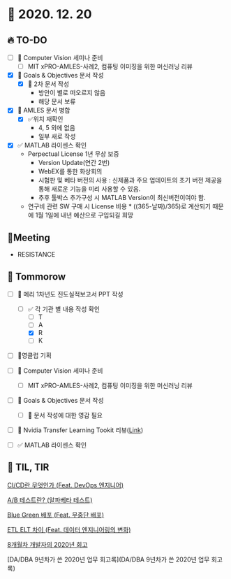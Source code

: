 # 🙈 2020. 12. 20

## 🔥 TO-DO

- [ ] 🎉 Computer Vision 세미나 준비
  - [ ] MIT xPRO-AMLES-사례2, 컴퓨팅 이미징을 위한 머신러닝 리뷰
- [x] 🎨 Goals & Objectives 문서 작성
  - [x] 📝 2차 문서 작성
    * 방안이 별로 떠오르지 않음
    * 해당 문서 보류
- [x] 📝 AMLES 문서 병합
  - [x] :white_check_mark:위치 재확인
    * 4, 5 외에 없음
    * 일부 새로 작성
- [x] :white_check_mark: MATLAB 라이센스 확인
  * Perpectual License 1년 무상 보증
    * Version  Update(연간 2번)
    * WebEX를 통한 화상회의
    * 시험판 및 베타 버전의 사용 : 신제품과 주요 업데이트의 초기 버전 제공을 통해 새로운 기능을 미리 사용할 수 있음.
    * 추후 툴박스 추가구성 시 MATLAB Version이 최신버전이여야 함.
  * 연구비 관련 SW 구매 시 License 비용 * ((365-날짜)/365)로 계산되기 때문에 1월 1일에 내년 예산으로 구입되길 희망



## :dizzy: ​Meeting

* RESISTANCE




## 🚸 Tommorow

- [ ] 📝 메리 1차년도 진도실적보고서 PPT 작성
  - [ ] :white_check_mark: 각 기관 별 내용 작성 확인
    - [ ] T
    - [ ] A
    - [x] R
    - [ ] K
- [ ] 🎉영클럽 기획
- [ ] 🎉 Computer Vision 세미나 준비
  - [ ] MIT xPRO-AMLES-사례2, 컴퓨팅 이미징을 위한 머신러닝 리뷰
- [ ] 🎨 Goals & Objectives 문서 작성
  - [ ] 📝 문서 작성에 대한 영감 필요
- [ ] 🎨 Nvidia Transfer Learning Tookit 리뷰([Link](https://developer.nvidia.com/transfer-learning-toolkit))
- [ ] :white_check_mark: MATLAB 라이센스 확인



## 📸 TIL, TIR

[CI/CD란 무엇인가 (Feat. DevOps 엔지니어)](https://artist-developer.tistory.com/24?category=965473) 

[A/B 테스트란? (알파베타 테스트)](https://artist-developer.tistory.com/25?category=965473)

[Blue Green 배포 (Feat. 무중단 배포)](https://artist-developer.tistory.com/26?category=965473)

[ETL ELT 차이 (Feat. 데이터 엔지니어링의 변화)](https://artist-developer.tistory.com/37?category=965473)

[8개월차 개발자의 2020년 회고](https://miryang.dev/2020/12/18/my2020/)

[DA/DBA 9년차가 쓴 2020년 업무 회고록](DA/DBA 9년차가 쓴 2020년 업무 회고록)